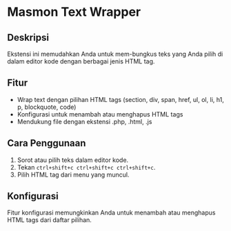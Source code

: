 # Masmon Text Wrapper

## Deskripsi

Ekstensi ini memudahkan Anda untuk mem-bungkus teks yang Anda pilih di dalam editor kode dengan berbagai jenis HTML tag.

## Fitur

- Wrap text dengan pilihan HTML tags (section, div, span, href, ul, ol, li, h1, p, blockquote, code)
- Konfigurasi untuk menambah atau menghapus HTML tags
- Mendukung file dengan ekstensi .php, .html, .js

## Cara Penggunaan

1. Sorot atau pilih teks dalam editor kode.
2. Tekan `ctrl+shift+c ctrl+shift+c ctrl+shift+c`.
3. Pilih HTML tag dari menu yang muncul.

## Konfigurasi

Fitur konfigurasi memungkinkan Anda untuk menambah atau menghapus HTML tags dari daftar pilihan.
